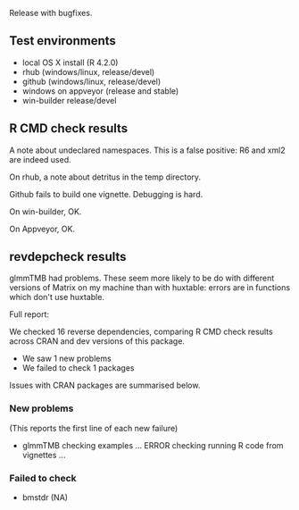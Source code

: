
Release with bugfixes.

## Test environments

* local OS X install (R 4.2.0)
* rhub (windows/linux, release/devel)
* github (windows/linux, release/devel)
* windows on appveyor (release and stable)
* win-builder release/devel


## R CMD check results

A note about undeclared namespaces. This is a false positive: R6 and
xml2 are indeed used.

On rhub, a note about detritus in the temp directory.

Github fails to build one vignette. Debugging is hard.

On win-builder, OK.

On Appveyor, OK.

## revdepcheck results

glmmTMB had problems. These seem more likely to be do with different versions of
Matrix on my machine than with huxtable: errors are in functions which don't use huxtable.

Full report:

We checked 16 reverse dependencies, comparing R CMD check results across CRAN and dev versions of this package.

 * We saw 1 new problems
 * We failed to check 1 packages

Issues with CRAN packages are summarised below.

### New problems
(This reports the first line of each new failure)

* glmmTMB
  checking examples ... ERROR
  checking running R code from vignettes ...

### Failed to check

* bmstdr (NA)
